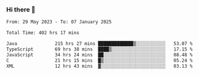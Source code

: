 ### Hi there 👋

<!--START_SECTION:waka-->

```txt
From: 29 May 2023 - To: 07 January 2025

Total Time: 402 hrs 17 mins

Java              215 hrs 27 mins █████████████▒░░░░░░░░░░░   53.07 %
TypeScript        69 hrs 38 mins  ████▒░░░░░░░░░░░░░░░░░░░░   17.15 %
JavaScript        34 hrs 24 mins  ██░░░░░░░░░░░░░░░░░░░░░░░   08.48 %
C                 21 hrs 15 mins  █▒░░░░░░░░░░░░░░░░░░░░░░░   05.24 %
XML               12 hrs 43 mins  ▓░░░░░░░░░░░░░░░░░░░░░░░░   03.13 %
```

<!--END_SECTION:waka-->
<!--
**the-beef-calculator/the-beef-calculator** is a ✨ _special_ ✨ repository because its `README.md` (this file) appears on your GitHub profile.

Here are some ideas to get you started:

- 🔭 I’m currently working on ...
- 🌱 I’m currently learning ...
- 👯 I’m looking to collaborate on ...
- 🤔 I’m looking for help with ...
- 💬 Ask me about ...
- 📫 How to reach me: ...
- 😄 Pronouns: ...
- ⚡ Fun fact: ...
-->
